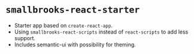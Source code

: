# `smallbrooks-react-starter`

* Starter app based on `create-react-app`.
* Using `smallbrooks-react-scripts` instead of `react-scripts` to add less support.
* Includes semantic-ui with possibility for theming.
